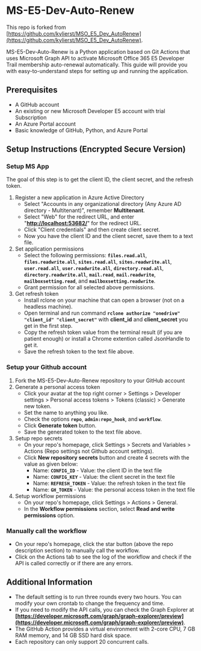 # **MS-E5-Dev-Auto-Renew**

This repo is forked from [https://github.com/kylierst/MSO_E5_Dev_AutoRenew](https://github.com/kylierst/MSO_E5_Dev_AutoRenew).

MS-E5-Dev-Auto-Renew is a Python application based on Git Actions that uses Microsoft Graph API to activate Microsoft Office 365 E5 Developer Trail membership auto-renewal automatically. This guide will provide you with easy-to-understand steps for setting up and running the application.

## **Prerequisites**

- A GitHub account
- An existing or new Microsoft Developer E5 account with trial Subscription
- An Azure Portal account
- Basic knowledge of GitHub, Python, and Azure Portal

## **Setup Instructions (Encrypted Secure Version)**

### **Setup MS App**

The goal of this step is to get the client ID, the client secret, and the refresh token.

1. Register a new application in Azure Active Directory
    - Select "Accounts in any organizational directory (Any Azure AD directory - Multitenant)", remember **Multitenant**.
    - Select "Web" for the redirect URL, and enter "**[http://localhost:53682/](http://localhost:53682/)**" for the redirect URL.
    - Click "Client credentials" and then create client secret.
    - Now you have the client ID and the client secret, save them to a text file.
2. Set application permissions
    - Select the following permissions: **`files.read.all`**, **`files.readwrite.all`**, **`sites.read.all`**, **`sites.readwrite.all`**, **`user.read.all`**, **`user.readwrite.all`**, **`directory.read.all`**, **`directory.readwrite.all`**, **`mail.read`**, **`mail.readwrite`**, **`mailboxsetting.read`**, and **`mailboxsetting.readwrite`**.
    - Grant permission for all selected above permissions.
3. Get refresh token
    - Install rclone on your machine that can open a browser (not on a headless machine).
    - Open terminal and run command **`rclone authorize "onedrive" "client_id" "client_secret"`** with **client_id** and **client_secret** you get in the first step.
    - Copy the refresh token value from the terminal result (if you are patient enough) or install a Chrome extention called JsonHandle to get it.
    - Save the refresh token to the text file above.

### **Setup your Github account**

1. Fork the MS-E5-Dev-Auto-Renew repository to your GitHub account
2. Generate a personal access token
    - Click your avatar at the top right corner > Settings > Developer settings > Personal access tokens > Tokens (classic) > Generate new token.
    - Set the name to anything you like.
    - Check the options **`repo`**, **`admin:repo_hook`**, and **`workflow`**.
    - Click **Generate token** button.
    - Save the generated token to the text file above.
3. Setup repo secrets
    - On your repo's homepage, click Settings > Secrets and Variables > Actions (Repo settings not Github account settings).
    - Click **New repository secrets** button and create 4 secrets with the value as given below:
        - Name: **`CONFIG_ID`** - Value: the client ID in the text file
        - Name: **`CONFIG_KEY`** - Value: the client secret in the text file
        - Name: **`REFRESH_TOKEN`** - Value: the refresh token in the text file
        - Name: **`GH_TOKEN`** - Value: the personal access token in the text file
4. Setup workflow permissions
    - On your repo's homepage, click Settings > Actions > General.
    - In the **Workflow permissions** section, select **Read and write permissions** option.

### **Manually call the workflow**

- On your repo's homepage, click the star button (above the repo description section) to manually call the workflow.
- Click on the Actions tab to see the log of the workflow and check if the API is called correctly or if there are any errors.

## **Additional Information**

- The default setting is to run three rounds every two hours. You can modify your own crontab to change the frequency and time.
- If you need to modify the API calls, you can check the Graph Explorer at **[https://developer.microsoft.com/graph/graph-explorer/preview](https://developer.microsoft.com/graph/graph-explorer/preview)**.
- The GitHub Action provides a virtual environment with 2-core CPU, 7 GB RAM memory, and 14 GB SSD hard disk space.
- Each repository can only support 20 concurrent calls.

